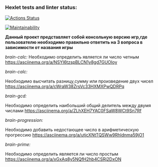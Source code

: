 ### Hexlet tests and linter status:
[![Actions Status](https://github.com/ivann1302/frontend-project-44/workflows/hexlet-check/badge.svg)](https://github.com/ivann1302/frontend-project-44/actions)

[![Maintainability](https://api.codeclimate.com/v1/badges/cbdc9ebd462d36bd394a/maintainability)](https://codeclimate.com/github/ivann1302/frontend-project-44/maintainability)


**Данный проект представляет собой консольную версию игр,где пользователю необходимо правильно ответить на 3 вопроса в зависимости от названия игры**

*brain-calc:*
 Необходимо определить является ли число четным https://asciinema.org/a/NSYI6tzspBLCN1y8gd7GUOIoy

*brain-calc:*

Необходимо высчитать разницу,сумму или произведение двух чисел https://asciinema.org/a/cWraW38ZrsVc33HXMXPwQDRPq

*brain-gcd:*

Необходимо определить наибольший общий делитель между двумя числами https://asciinema.org/a/ZLhXEH7YAC0FSaW8WCt9Sn7Rf

*brain-progression:*

Необходимо добавить недостающее число в арифметическую прогрессию https://asciinema.org/a/utjcXNtTQSWw9Rhldnma59jO1

*brain-prime:*

Необходимо определить является ли число простым https://asciinema.org/a/xGxAq8y5NQfH2hb4CSRj2DxON